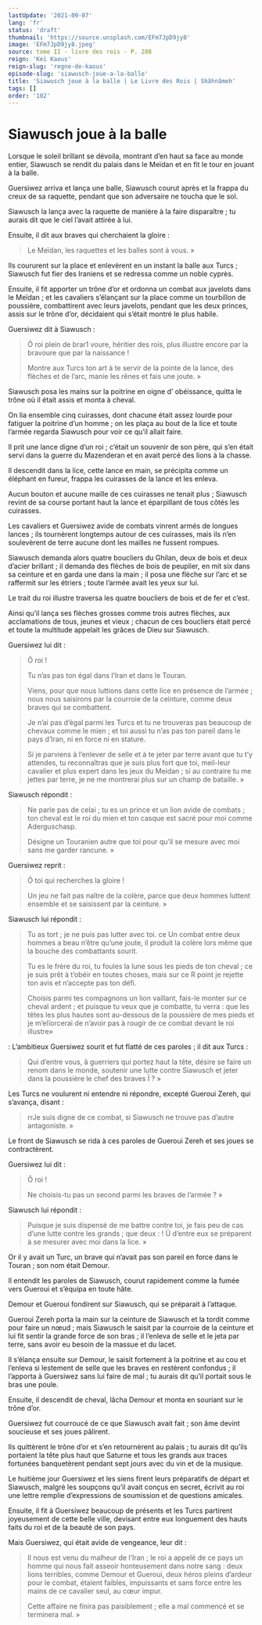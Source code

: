 ```yaml
---
lastUpdate: '2021-09-07'
lang: 'fr'
status: 'draft'
thumbnail: 'https://source.unsplash.com/EFm7JpD9jy8'
image: 'EFm7JpD9jy8.jpeg'
source: tome II - livre des rois - P. 288
reign: 'Keï Kaous'
reign-slug: 'regne-de-kaous'
episode-slug: 'siawusch-joue-a-la-balle'
title: 'Siawusch joue à la balle | Le Livre des Rois | Shâhnâmeh'
tags: []
order: '102'
---
```


<!-- LTeX: language=fr -->

# Siawusch joue à la balle

Lorsque le soleil brillant se dévoila, montrant d’en haut sa face au monde entier, Siawusch se rendit du palais dans le Meïdan et en fit le tour en jouant à la balle.

Guersiwez arriva et lança une balle, Siawusch courut après et la frappa du creux de sa raquette, pendant que son adversaire ne toucha que le sol.

Siawusch la lança avec la raquette de manière à la faire disparaître ; tu aurais dit que le ciel l’avait attirée à lui.

Ensuite, il dit aux braves qui cherchaient la gloire :

> Le Meïdan, les raquettes et les balles sont à vous. »

Ils coururent sur la place et enlevèrent en un instant la balle aux Turcs ; Siawusch fut fier des Iraniens et se redressa comme un noble cyprès.

Ensuite, il fit apporter un trône d’or et ordonna un combat aux javelots dans le Meïdan ; et les cavaliers s’élançant sur la place comme un tourbillon de poussière, combattirent avec leurs javelots, pendant que les deux princes, assis sur le trône d’or, décidaient qui s’était montré le plus habile.

Guersiwez dit à Siawusch :

> Ô roi plein de brar1 voure, héritier des rois, plus illustre encore par la bravoure que par la naissance !
>
> Montre aux Turcs ton art à te servir de la pointe de la lance, des flèches et de l’arc, manie les rênes et fais une joute. »

Siawusch posa les mains sur la poitrine en oigne d’ obéissance, quitta le trône où il était assis et monta à cheval.

On lia ensemble cinq cuirasses, dont chacune était assez lourde pour fatiguer la poitrine d’un homme ; on les plaça au bout de la lice et toute l’armée regarda Siawusch pour voir ce qu’il allait faire.

Il prit une lance digne d’un roi ; c’était un souvenir de son père, qui s’en était servi dans la guerre du Mazenderan et en avait percé des lions à la chasse.

Il descendit dans la lice, cette lance en main, se précipita comme un éléphant en fureur, frappa les cuirasses de la lance et les enleva.

Aucun bouton et aucune maille de ces cuirasses ne tenait plus ; Siawusch revint de sa course portant haut la lance et éparpillant de tous côtés les cuirasses.

Les cavaliers et Guersiwez avide de combats vinrent armés de longues lances ; ils tournèrent longtemps autour de ces cuirasses, mais ils n’en soulevèrent de terre aucune dont les mailles ne fussent rompues.

Siawusch demanda alors quatre boucliers du Ghilan, deux de bois et deux d’acier brillant ; il demanda des flèches de bois de peuplier, en mit six dans sa ceinture et en garda une dans la main ; il posa une flèche sur l’arc et se raffermit sur les étriers ; toute l’armée avait les yeux sur lui.

Le trait du roi illustre traversa les quatre boucliers de bois et de fer et c’est.

Ainsi qu’il lança ses flèches grosses comme trois autres flèches, aux acclamations de tous, jeunes et vieux ; chacun de ces boucliers était percé et toute la multitude appelait les grâces de Dieu sur Siawusch.

Guersiwez lui dit :

> Ô roi !
>
> Tu n’as pas ton égal dans l’Iran et dans le Touran.
>
> Viens, pour que nous luttions dans cette lice en présence de l’armée ; nous nous saisirons par la courroie de la ceinture, comme deux braves qui se combattent.
>
> Je n’ai pas d’égal parmi les Turcs et tu ne trouveras pas beaucoup de chevaux comme le mien ; et toi aussi tu n’as pas ton pareil dans le pays d’Iran, ni en force ni en stature.
>
> Si je parviens à l’enlever de selle et à te jeter par terre avant que tu t’y attendes, tu reconnaîtras que je suis plus fort que toi, meil-leur cavalier et plus expert dans les jeux du Meidan ; si au contraire tu me jettes par terre, je ne me montrerai plus sur un champ de bataille. »

Siawusch répondit :

> Ne parle pas de celai ; tu es un prince et un lion avide de combats ; ton cheval est le roi du mien et ton casque est sacré pour moi comme Aderguschasp.
>
> Désigne un Touranien autre que toi pour qu’il se mesure avec moi sans me garder rancune. »

Guersiwez reprit :

> Ô toi qui recherches la gloire !
>
> Un jeu ne fait pas naître de la colère, parce que deux hommes luttent ensemble et se saisissent par la ceinture. »

Siawusch lui répondit :

> Tu as tort ; je ne puis pas lutter avec toi. ce Un combat entre deux hommes a beau n’être qu’une joute, il produit la colère lors même que la bouche des combattants sourit.
>
> Tu es le frère du roi, tu foules la lune sous les pieds de ton cheval ; ce je suis prêt à t’obéir en toutes choses, mais sur ce R point je rejette ton avis et n’accepte pas ton défi.
>
> Choisis parmi tes compagnons un lion vaillant, fais-le monter sur ce cheval ardent ; et puisque tu veux que je combatte, tu verra : que les têtes les plus hautes sont au-dessous de la poussière de mes pieds et je m’elïorcerai de n’avoir pas à rougir de ce combat devant le roi illustre»

: L’ambitieux Guersiwez sourit et fut flatté de ces paroles ; il dit aux Turcs :

> Qui d’entre vous, â guerriers qui portez haut la tête, désire se faire un renom dans le monde, soutenir une lutte contre Siawusch et jeter dans la poussière le chef des braves Ï ? »

Les Turcs ne voulurent ni entendre ni répondre, excepté Gueroui Zereh, qui s’avança, disant :

> rrJe suis digne de ce combat, si Siawusch ne trouve pas d’autre antagoniste. »

Le front de Siawusch se rida à ces paroles de Gueroui Zereh et ses joues se contractèrent.

Guersiwez lui dit :

> Ô roi !
>
> Ne choisis-tu pas un second parmi les braves de l’armée ? »

Siawusch lui répondit :

> Puisque je suis dispensé de me battre contre toi, je fais peu de cas d’une lutte contre les grands ; que deux : ! Ü d’entre eux se préparent à se mesurer avec moi dans la lice. »

Or il y avait un Turc, un brave qui n’avait pas son pareil en force dans le Touran ; son nom était Demour.

Il entendit les paroles de Siawusch, courut rapidement comme la fumée vers Gueroui et s’équipa en toute hâte.

Demour et Gueroui fondirent sur Siawusch, qui se préparait à l’attaque.

Gueroui Zereh porta la main sur la ceinture de Siawusch et la tordit comme pour faire un nœud ; mais Siawusch le saisit par la courroie de la ceinture et lui fit sentir la grande force de son bras ; il l’enleva de selle et le jeta par terre, sans avoir eu besoin de la massue et du lacet.

Il s’élança ensuite sur Demour, le saisit fortement à la poitrine et au cou et l’enleva si lestement de selle que les braves en restèrent confondus ; il l’apporta à Guersiwez sans lui faire de mal ; tu aurais dit qu’il portait sous le bras une poule.

Ensuite, il descendit de cheval, lâcha Demour et monta en souriant sur le trône d’or.

Guersiwez fut courroucé de ce que Siawusch avait fait ; son âme devint soucieuse et ses joues pâlirent.

Ils quittèrent le trône d’or et s’en retournèrent au palais ; tu aurais dit qu’ils portaient la tête plus haut que Saturne et tous les grands aux traces fortunées banquetèrent pendant sept jours avec du vin et de la musique.

Le huitième jour Guersiwez et les siens firent leurs préparatifs de départ et Siawusch, malgré les soupçons qu’il avait conçus en secret, écrivit au roi une lettre remplie d’expressions de soumission et de questions amicales.

Ensuite, il fit à Guersiwez beaucoup de présents et les Turcs partirent joyeusement de cette belle ville, devisant entre eux longuement des hauts faits du roi et de la beauté de son pays.

Mais Guersiwez, qui était avide de vengeance, leur dit :

> Il nous est venu du malheur de l’Iran ; le roi a appelé de ce pays un homme qui nous fait asseoir honteusement dans notre sang : deux lions terribles, comme Demour et Gueroui, deux héros pleins d’ardeur pour le combat, étaient faibles, impuissants et sans force entre les mains de ce cavalier seul, au cœur impur.
>
> Cette affaire ne finira pas paisiblement ; elle a mal commencé et se terminera mal. »
